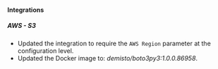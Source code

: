 
#### Integrations

##### AWS - S3

- Updated the integration to require the `AWS Region` parameter at the configuration level.
- Updated the Docker image to: *demisto/boto3py3:1.0.0.86958*.

